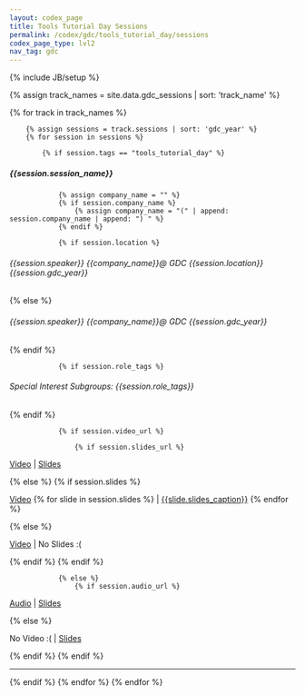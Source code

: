 ```yaml
---
layout: codex_page
title: Tools Tutorial Day Sessions
permalink: /codex/gdc/tools_tutorial_day/sessions
codex_page_type: lvl2
nav_tag: gdc
---
```

{% include JB/setup %}


<!-- To Edit or Add content to this page please edit the _data/gdc_sessions.yaml file (look for tag : tools_tutorial_day) -->
{% assign track_names = site.data.gdc_sessions | sort: 'track_name' %}

{% for track in track_names %}

		{% assign sessions = track.sessions | sort: 'gdc_year' %}
		{% for session in sessions %}

			{% if session.tags == "tools_tutorial_day" %}
<h5>{{session.session_name}}</h5>

				{% assign company_name = "" %}
				{% if session.company_name %}
					{% assign company_name = "(" | append: session.company_name | append: ") " %}
				{% endif %}

				{% if session.location %}
<h6>{{session.speaker}} {{company_name}}@ GDC {{session.location}} {{session.gdc_year}}</h6>
				{% else %}
<h6>{{session.speaker}} {{company_name}}@ GDC {{session.gdc_year}}</h6>
				{% endif %}

				{% if session.role_tags %} 
<h6>Special Interest Subgroups: {{session.role_tags}}</h6>
				{% endif %} 

				{% if session.video_url %}

					{% if session.slides_url %}
<p><a href="{{session.video_url}}">Video</a> | <a href="{{session.slides_url}}">Slides</a></p>
					{% else %}
						{% if session.slides %}
<p><a href="{{session.video_url}}">Video</a>
							{% for slide in session.slides %}
 | <a href="{{slide.slides_url}}">{{slide.slides_caption}}</a>
 							{% endfor %}
</p>
						{% else %}
<p><a href="{{session.video_url}}">Video</a> | No Slides :(</p>
						{% endif %}
					{% endif %}

				{% else %}
					{% if session.audio_url %}
<p><a href="{{session.audio_url}}">Audio</a> | <a href="{{session.slides_url}}">Slides</a></p>
				{% else %}
<p>No Video :( | <a href="{{session.slides_url}}">Slides</a></p>
					{% endif %}
				{% endif %}

<hr>
			{% endif %}
		{% endfor %}
{% endfor %}